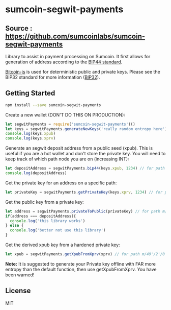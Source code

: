 sumcoin-segwit-payments
=================

## Source : https://github.com/sumcoinlabs/sumcoin-segwit-payments

Library to assist in payment processing on Sumcoin. It first allows for generation
of address according to the [BIP44 standard](https://github.com/bitcoin/bips/blob/master/bip-0044.mediawiki).

[Bitcoin-js](https://github.com/bitcoinjs/bitcoinjs-lib) is used for  deterministic public and private keys.
Please see the BIP32 standard for more information ([BIP32](https://github.com/bitcoin/bips/blob/master/bip-0039.mediawiki)).

## Getting Started

```bash
npm install --save sumcoin-segwit-payments
```

Create a new wallet (DON'T DO THIS ON PRODUCTION):
```js
let segwitPayments = require('sumcoin-segwit-payments')()
let keys = segwitPayments.generateNewKeys('really random entropy here')
console.log(keys.xpub)
console.log(keys.xprv)
```

Generate an segwit deposit address from a public seed (xpub).
This is useful if you are a hot wallet and don't store the private key. You will need
to keep track of which path node you are on (increasing INT):
```js
let depositAddress = segwitPayments.bip44(keys.xpub, 1234) // for path m/49'/2'/0'/0/1234
console.log(depositAddress)
```

Get the private key for an address on a specific path:
```js
let privateKey = segwitPayments.getPrivateKey(keys.xprv, 1234) // for path m/49'/2'/0'/0/1234
```

Get the public key from a private key:
```js
let address = segwitPayments.privateToPublic(privateKey) // for path m/49'/2'/0'/0/1234
if(address === depositAddress){
  console.log('this library works')
} else {
  console.log('better not use this library')
}
```

Get the derived xpub key from a hardened private key:
```js
let xpub = segwitPayments.getXpubFromXprv(xprv) // for path m/49'/2'/0'/0/1234
```





**Note:** It is suggested to generate your Private key offline with FAR more entropy than the default function, then use getXpubFromXprv.
You have been warned!

## License

MIT
